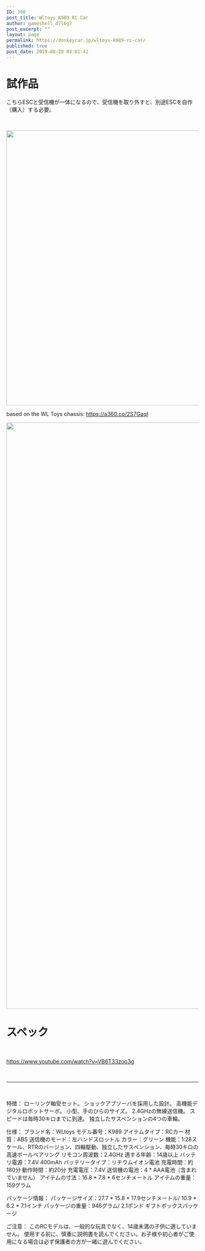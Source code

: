 ```yaml
---
ID: 390
post_title: Wltoys K989 RC Car
author: gameshell_d7l6g7
post_excerpt: ""
layout: page
permalink: https://donkeycar.jp/wltoys-k989-rc-car/
published: true
post_date: 2019-08-28 03:01:42
---
```

<h1>試作品</h1>
こちらESCと受信機が一体になるので、受信機を取り外すと、別途ESCを自作（購入）する必要。

&nbsp;

<img class="alignnone size-full wp-image-401" src="https://donkeycar.jp/wp-content/uploads/2019/08/69644839_10219960159904199_6786164622509473792_n.jpg" alt="" width="960" height="720" />

based on the WL Toys chassis: <a class="c-link" href="https://slack-redir.net/link?url=https%3A%2F%2Fa360.co%2F2S7GaqI" target="_blank" rel="noopener noreferrer">https://a360.co/2S7GaqI</a>

<img class="alignnone size-full wp-image-400" src="https://donkeycar.jp/wp-content/uploads/2019/08/donkeycar-image.png" alt="" width="2048" height="1536" />
<h1>スペック</h1>
&nbsp;

https://www.youtube.com/watch?v=VB6T33zoo3g

&nbsp;

<hr />

&nbsp;

特徴：
ローリング軸受セット。
ショックアブソーバを採用した設計。
高機能デジタルロボットサーボ。
小型、手のひらのサイズ。
2.4GHzの無線送信機。
スピードは毎時30キロまでに到達。
独立したサスペンションの4つの車輪。

仕様：
ブランド名：WLtoys
モデル番号：K989
アイテムタイプ：RCカー
材質：ABS
送信機のモード：左ハンドスロットル
カラー：グリーン
機能：1:28スケール、RTRのバージョン、四輪駆動、独立したサスペンション、毎時30キロの高速ボールベアリング
リモコン周波数：2.4GHz
適する年齢：14歳以上
バッテリ電源：7.4V 400mAh
バッテリータイプ：リチウムイオン電池
充電時間：約180分
動作時間：約20分
充電電圧：7.4V
送信機の電池：4 * AAA電池（含まれていません）
アイテムの寸法：16.8 * 7.8 * 6センチメートル
アイテムの重量：159グラム

パッケージ情報：
パッケージサイズ：27.7 * 15.8 * 17.9センチメートル/ 10.9 * 6.2 * 7.1インチ
パッケージの重量：946グラム/ 2.1ポンド
ギフトボックスパッケージ

ご注意：
このRCモデルは、一般的な玩具でなく、14歳未満の子供に適していません。
使用する前に、慎重に説明書を読んでください。お子様や初心者がご使用になる場合は必ず保護者の方が一緒に遊んでください。

&nbsp;

&nbsp;